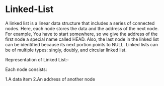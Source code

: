 # Linked-List

A linked list is a linear data structure that includes a series of connected nodes. Here, each node stores the data and the address of the next node. For example, You have to start somewhere, so we give the address of the first node a special name called HEAD. Also, the last node in the linked list can be identified because its next portion points to NULL. Linked lists can be of multiple types: singly, doubly, and circular linked list.

Representation of Linked List:-

Each node consists:

1.A data item 2.An address of another node
